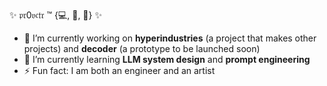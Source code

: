 ✨ 𝔭𝔯0𝔳𝔠𝔱𝔯 ™ {💻, 🍿, 🥃} ✨

- 🔭 I’m currently working on **hyperindustries** (a project that makes other projects) and **decoder** (a prototype to be launched soon)
- 🌱 I’m currently learning **LLM system design** and **prompt engineering**
- ⚡ Fun fact: I am both an engineer and an artist


<!--
**tmohn/tmohn** is a ✨ _special_ ✨ repository because its `README.md` (this file) appears on your GitHub profile.

Here are some ideas to get you started:

- 🔭 I’m currently working on ...
- 🌱 I’m currently learning ...
- 👯 I’m looking to collaborate on ...
- 🤔 I’m looking for help with ...
- 💬 Ask me about ...
- 📫 How to reach me: ...
- 😄 Pronouns: ...
- ⚡ Fun fact: ...
-->
